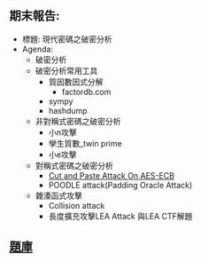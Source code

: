 ##  期末報告:
- 標題: 現代密碼之破密分析
- Agenda:
  - 破密分析
  - 破密分析常用工具 
    - 質因數因式分解
      - factordb.com
    - sympy
    - hashdump   
  - 非對稱式密碼之破密分析
    - 小n攻擊
    - 孿生質數_twin prime
    - 小e攻擊 
  - 對稱式密碼之破密分析
    - [Cut and Paste Attack On AES-ECB](https://id0-rsa.pub/problem/26/) 
    - POODLE attack(Padding Oracle Attack)
  - 雜湊函式攻擊
    - Collision attack
    - 長度擴充攻擊LEA Attack 與LEA CTF解題

## [題庫](https://id0-rsa.pub/)
